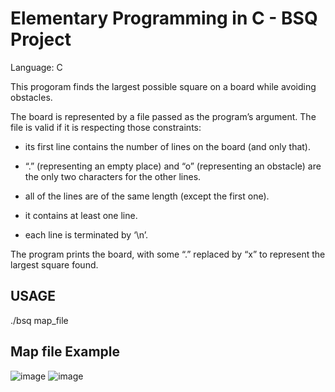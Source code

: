 # Elementary Programming in C - BSQ Project
Language: C

This progoram finds the largest possible square on a board while avoiding obstacles.

The board is represented by a file passed as the program’s argument. The file is valid if it is respecting those
constraints:

  - its first line contains the number of lines on the board (and only that).
  
  - “.” (representing an empty place) and “o” (representing an obstacle) are the only two characters for the
  other lines.
  
  - all of the lines are of the same length (except the first one).
  
  - it contains at least one line.
  
  - each line is terminated by ‘\n’.

The program prints the board, with some “.” replaced by “x” to represent the largest square found.

## USAGE
  ./bsq map_file

## Map file Example
![image](https://user-images.githubusercontent.com/91698189/160253970-6f1cea03-37b3-49e2-98cf-13df5edf54ac.png)
![image](https://user-images.githubusercontent.com/91698189/160254001-f4f4558d-9d9f-492a-b417-afe10a352edf.png)
